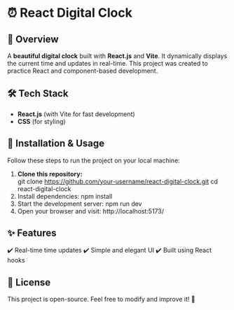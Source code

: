 # ⏰ React Digital Clock  

## 📌 Overview  
A **beautiful digital clock** built with **React.js** and **Vite**. It dynamically displays the current time and updates in real-time. This project was created to practice React and component-based development.  

## 🛠️ Tech Stack  
- **React.js** (with Vite for fast development)  
- **CSS** (for styling)  

## 🚀 Installation & Usage  
Follow these steps to run the project on your local machine:  

1. **Clone this repository:**  
   git clone https://github.com/your-username/react-digital-clock.git
   cd react-digital-clock
2. Install dependencies:
   npm install
3. Start the development server:
   npm run dev
4. Open your browser and visit:
   http://localhost:5173/


## ✨ Features
✔️ Real-time time updates
✔️ Simple and elegant UI
✔️ Built using React hooks

## 📜 License
This project is open-source. Feel free to modify and improve it! 🚀
